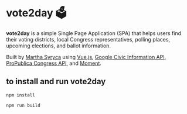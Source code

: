 # vote2day 🗳 

<b>vote2day</b> is a simple Single Page Application (SPA) that helps users find their voting districts, local Congress representatives, polling places, upcoming elections, and ballot information.

Built by <a href="https://www.linkedin.com/in/martha-ivana/"> Martha Syryca</a> using <a href="http://vuejs.org">Vue.js</a>, <a href="https://developers.google.com/civic-information">Google Civic Information API</a>, <a href="https://www.propublica.org/datastore/api/propublica-congress-api">ProPublica Congress API</a>, and <a href="https://momentjs.com/">Moment</a>.

## to install and run vote2day 
```
npm install
```
```
npm run build
```
